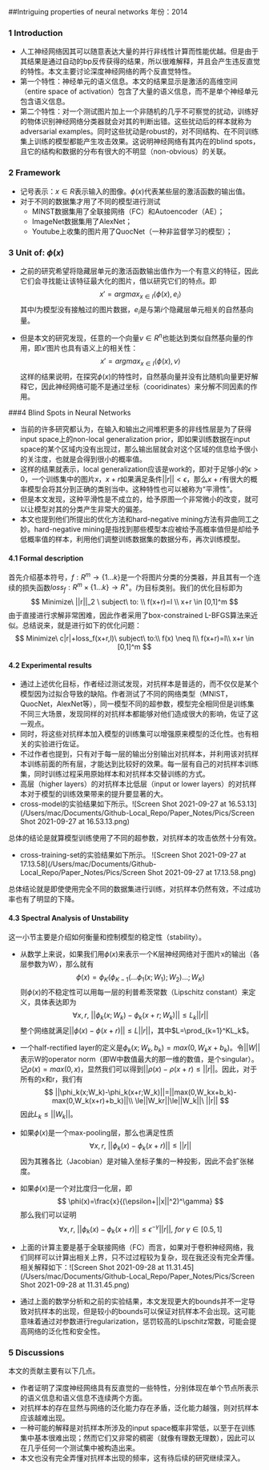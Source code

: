 ##Intriguing properties of neural networks
年份：2014

### 1 Introduction

- 人工神经网络因其可以随意表达大量的并行非线性计算而性能优越。但是由于其结果是通过自动的bp反传获得的结果，所以很难解释，并且会产生违反直觉的特性。本文主要讨论深度神经网络的两个反直觉特性。
- 第一个特性：神经单元的语义信息。本文的结果显示是激活的高维空间（entire space of activation）包含了大量的语义信息，而不是单个神经单元包含语义信息。
- 第二个特性：对一个测试图片加上一个非随机的几乎不可察觉的扰动，训练好的物体识别神经网络分类器就会对其的判断出错。这些扰动后的样本就称为adversarial examples。同时这些扰动是robust的，对不同结构、在不同训练集上训练的模型都能产生攻击效果。这说明神经网络有其内在的blind spots，且它的结构和数据的分布有很大的不明显（non-obvious）的关联。

### 2 Framework

- 记号表示：$x \in R$表示输入的图像。$\phi(x)$代表某些层的激活函数的输出值。
- 对于不同的数据集才用了不同的模型进行测试
    - MINST数据集用了全联接网络（FC）和Autoencoder（AE）；
    - ImageNet数据集用了AlexNet；
    - Youtube上收集的图片用了QuocNet（一种非监督学习的模型）；

### 3 Unit of: $\phi(x)$

- 之前的研究希望将隐藏层单元的激活函数输出值作为一个有意义的特征，因此它们会寻找能让该特征最大化的图片，借以研究它们的特点。即
    $$
    x'=argmax_{x \in I}\langle \phi(x),e_i \rangle
    $$
    其中$I$为模型没有接触过的图片数据，$e_i$是与第$i$个隐藏层单元相关的自然基向量。 

- 但是本文的研究发现，任意的一个向量$v \in R^n$也能达到类似自然基向量的作用，即$x'$图片也具有语义上的相关性：
    $$
    x'=argmax_{x \in I} \langle \phi(x),v \rangle
    $$
    这样的结果说明，在探究$\phi(x)$的特性时，自然基向量并没有比随机向量更好解释它，因此神经网络可能不是通过坐标（cooridinates）来分解不同因素的作用。

###4 Blind Spots in Neural Networks

- 当前的许多研究都认为，在输入和输出之间堆积更多的非线性层是为了获得input space上的non-local generalization prior，即如果训练数据在input space的某个区域内没有出现过，那么输出层就会对这个区域的信息给予很小的关注度，也就是会得到很小的概率值。
- 这样的结果就表示，local generalization应该是work的，即对于足够小的$\epsilon>0$，一个训练集中的图片$x$，$x+r$如果满足条件$||r||<\epsilon$，那么$x+r$有很大的概率模型会将其分到正确的类别当中。这种特性也可以被称为“平滑性”。
- 但是本文发现，这种平滑性是不成立的，给予原图一个非常微小的改变，就可以让模型对其的分类产生非常大的偏差。
- 本文也提到他们所提出的优化方法和hard-negative mining方法有异曲同工之妙。hard-negative mining是指找到那些模型本应被给予高概率值但是却给予低概率值的样本，利用他们调整训练数据集的数据分布，再次训练模型。

#### 4.1 Formal description

首先介绍基本符号，$f:R^m \rightarrow\{1... k\}$是一个将图片分类的分类器，并且其有一个连续的损失函数$loss_f:R^m \times \{1...k\} \rightarrow R^+$​。$l$为目标类别。我们的优化目标即为
$$
Minimize\ ||r||_2 \ subject\ to: \\
f(x+r)=l \\
x+r \in [0,1]^m
$$
由于直接进行求解非常困难，因此作者采用了box-constrained L-BFGS算法来近似。总结说来，就是进行如下的优化问题：
$$
Minimize\ c|r|+loss_f(x+r,l)\ subject\ to:\\
f(x) \neq l\\
f(x+r)=l\\
x+r \in [0,1]^m
$$

#### 4.2 Experimental results

- 通过上述优化目标，作者经过测试发现，对抗样本是普适的，而不仅仅是某个模型因为过拟合导致的缺陷。作者测试了不同的网络类型（MNIST，QuocNet，AlexNet等），同一模型不同的超参数，模型完全相同但是训练集不同三大场景，发现同样的对抗样本都能够对他们造成很大的影响，佐证了这一观点。
- 同时，将这些对抗样本加入模型的训练集可以增强原来模型的泛化性。也有相关的实验进行佐证。
- 不过作者也提到，只有对于每一层的输出分别输出对抗样本，并利用该对抗样本训练前面的所有层，才能达到比较好的效果。每一层有自己的对抗样本训练集，同时训练过程采用原始样本和对抗样本交替训练的方式。
- 高层（higher layers）的对抗样本比低层（input or lower layers）的对抗样本对于模型的训练效果带来的提升要显著的大。
- cross-model的实验结果如下所示。![Screen Shot 2021-09-27 at 16.53.13](/Users/mac/Documents/Github-Local_Repo/Paper_Notes/Pics/Screen Shot 2021-09-27 at 16.53.13.png)

总体的结论是就算模型训练使用了不同的超参数，对抗样本的攻击依然十分有效。

- cross-training-set的实验结果如下所示。	![Screen Shot 2021-09-27 at 17.13.58](/Users/mac/Documents/Github-Local_Repo/Paper_Notes/Pics/Screen Shot 2021-09-27 at 17.13.58.png)

总体结论就是即使使用完全不同的数据集进行训练，对抗样本仍然有效，不过成功率也有了明显的下降。

#### 4.3 Spectral Analysis of Unstability

这一小节主要是介绍如何衡量和控制模型的稳定性（stability）。

- 从数学上来说，如果我们用$\phi(x)$来表示一个K层神经网络对于图片x的输出（各层参数为W），那么就有
    $$
    \phi(x)=\phi_K(\phi_{K-1}(...\phi_1(x;W_1);W_2)...;W_K)
    $$
    则$\phi(x)$的不稳定性可以用每一层的利普希茨常数（Lipschitz constant）来定义，具体表达即为
    $$
    \forall x, r,\ ||\phi_k(x;W_k)-\phi_k(x+r;W_k)|| \le L_k||r||
    $$
    整个网络就满足$||\phi(x)-\phi(x+r)||\le L||r||$，其中$L=\prod_{k=1}^KL_k$。

- 一个half-rectified layer的定义是$\phi_k(x;W_k,b_k)=max(0,W_kx+b_k)$。令$||W||$表示W的operator norm（即W中数值最大的那一维的数值，是个singular）。记$\rho(x)=max(0,x)$，显然我们可以得到$||\rho(x)-\rho(x+r)\le ||r||$。因此，对于所有的x和r，我们有
    $$
    ||\phi_k(x;W_k)-\phi_k(x+r;W_k)||=||max(0,W_kx+b_k)-max(0,W_k(x+r)+b_k)||\\ \le||W_kr||\le||W_k||\ ||r||
    $$
    因此$L_k\le||W_k||$。

- 如果$\phi(x)$是一个max-pooling层，那么也满足性质
    $$
    \forall x, r,\ ||\phi_k(x)-\phi_k(x+r)|| \le ||r||
    $$
    因为其雅各比（Jacobian）是对输入坐标子集的一种投影，因此不会扩张梯度。

- 如果$\phi(x)$是一个对比度归一化层，即
    $$
    \phi(x)=\frac{x}{(\epsilon+||x||^2)^\gamma}
    $$
    那么我们可以证明
    $$
    \forall x, r,\ ||\phi_k(x)-\phi_k(x+r)|| \le \epsilon^{-\gamma}||r||, \ for \ \gamma \in[0.5,1]
    $$

- 上面的计算主要是基于全联接网络（FC）而言，如果对于卷积神经网络，我们同样可以计算出相关上界，只不过过程较为复杂，现在我还没有完全弄懂。相关解释如下：![Screen Shot 2021-09-28 at 11.31.45](/Users/mac/Documents/Github-Local_Repo/Paper_Notes/Pics/Screen Shot 2021-09-28 at 11.31.45.png)

- 通过上面的数学分析和之前的实验结果，本文发现更大的bounds并不一定导致对抗样本的出现，但是较小的bounds可以保证对抗样本不会出现。这可能意味着通过对参数进行regularization，惩罚较高的Lipschitz常数，可能会提高网络的泛化性和安全性。

### 5 Discussions

本文的贡献主要有以下几点。

- 作者证明了深度神经网络具有反直觉的一些特性，分别体现在单个节点所表示的语义信息和语义信息不连续两个方面。
- 对抗样本的存在显然与网络的泛化能力存在矛盾，泛化能力越强，则对抗样本应该越难出现。
- 一种可能的解释是对抗样本所涉及的input space概率非常低，以至于在训练集中基本很难出现；然而它们又非常的稠密（就像有理数无理数），因此可以在几乎任何一个测试集中被构造出来。
- 本文也没有完全弄懂对抗样本出现的频率，这有待后续的研究继续深入。

